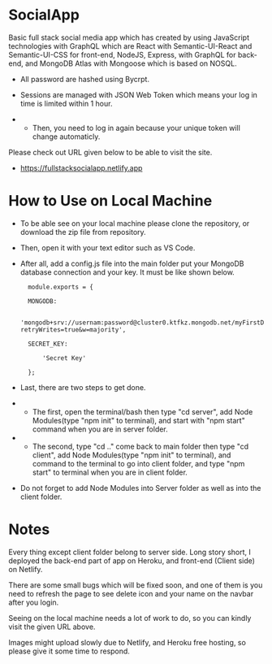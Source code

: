 # SocialApp

Basic full stack social media app which has created by using JavaScript technologies with GraphQL which are React with Semantic-UI-React and Semantic-UI-CSS for front-end, NodeJS, Express, with GraphQL for back-end, and MongoDB Atlas with Mongoose which is based on NOSQL.

* All password are hashed using Bycrpt.

* Sessions are managed with JSON Web Token which means your log in time is limited within 1 hour. 
* * Then, you need to log in again because your unique token will change automaticly.

Please check out URL given below to be able to visit the site.

* https://fullstacksocialapp.netlify.app

# How to Use on Local Machine

* To be able see on your local machine please clone the repository, or download the zip file from repository. 
* Then, open it with your text editor such as VS Code.

* After all, add a config.js file into the main folder put your MongoDB database connection and your key. It must be like shown below.

        module.exports = {

        MONGODB: 
        
            'mongodb+srv://usernam:password@cluster0.ktfkz.mongodb.net/myFirstDatabase?retryWrites=true&w=majority',
            
        SECRET_KEY: 
        
            'Secret Key'
            
        };
  
* Last, there are two steps to get done.
* * The first, open the terminal/bash then type "cd server", add Node Modules(type "npm init" to terminal), and start with "npm start" command when you are in server folder.
* * The second, type "cd .." come back to main folder then type "cd client", add Node Modules(type "npm init" to terminal), and command to the terminal to go into client folder, and type "npm start" to terminal when you are in client folder.
* Do not forget to add Node Modules into Server folder as well as into the client folder.

# Notes

Every thing except client folder belong to server side. Long story short, I deployed the back-end part of app on Heroku, and front-end (Client side) on Netlify.

There are some small bugs which will be fixed soon, and one of them is you need to refresh the page to see delete icon and your name on the navbar after you login.

Seeing on the local machine needs a lot of work to do, so you can kindly visit the given URL above.

Images might upload slowly due to Netlify, and Heroku free hosting, so please give it some time to respond.
